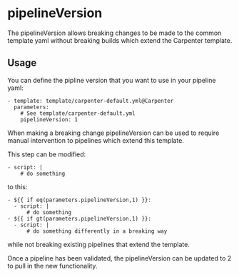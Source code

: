 # pipelineVersion

The pipelineVersion allows breaking changes to be made to the common template yaml without breaking builds which extend the Carpenter template.

## Usage

You can define the pipline version that you want to use in your pipeline yaml:
```
- template: template/carpenter-default.yml@Carpenter
  parameters:
    # See template/carpenter-default.yml
    pipelineVersion: 1
```

When making a breaking change pipelineVersion can be used to require manual intervention to pipelines which extend this template.

This step can be modified:
```
- script: |
    # do something

```

to this:
```
- ${{ if eq(parameters.pipelineVersion,1) }}:
  - script: | 
      # do something
- ${{ if gt(parameters.pipelineVersion,1) }}:
  - script: | 
      # do something differently in a breaking way
```

while not breaking existing pipelines that extend the template.

Once a pipeline has been validated, the pipelineVersion can be updated to 2 to pull in the new functionality.
